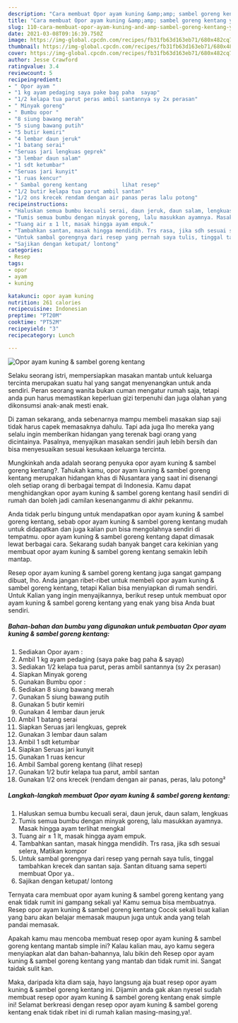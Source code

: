 ```yaml
---
description: "Cara membuat Opor ayam kuning &amp;amp; sambel goreng kentang yang lezat dan Mudah Dibuat"
title: "Cara membuat Opor ayam kuning &amp;amp; sambel goreng kentang yang lezat dan Mudah Dibuat"
slug: 110-cara-membuat-opor-ayam-kuning-and-amp-sambel-goreng-kentang-yang-lezat-dan-mudah-dibuat
date: 2021-03-08T09:16:39.750Z
image: https://img-global.cpcdn.com/recipes/fb31fb63d163eb71/680x482cq70/opor-ayam-kuning-sambel-goreng-kentang-foto-resep-utama.jpg
thumbnail: https://img-global.cpcdn.com/recipes/fb31fb63d163eb71/680x482cq70/opor-ayam-kuning-sambel-goreng-kentang-foto-resep-utama.jpg
cover: https://img-global.cpcdn.com/recipes/fb31fb63d163eb71/680x482cq70/opor-ayam-kuning-sambel-goreng-kentang-foto-resep-utama.jpg
author: Jesse Crawford
ratingvalue: 3.4
reviewcount: 5
recipeingredient:
- " Opor ayam "
- "1 kg ayam pedaging saya pake bag paha  sayap"
- "1/2 kelapa tua parut peras ambil santannya sy 2x perasan"
- " Minyak goreng"
- " Bumbu opor "
- "8 siung bawang merah"
- "5 siung bawang putih"
- "5 butir kemiri"
- "4 lembar daun jeruk"
- "1 batang serai"
- "Seruas jari lengkuas geprek"
- "3 lembar daun salam"
- "1 sdt ketumbar"
- "Seruas jari kunyit"
- "1 ruas kencur"
- " Sambal goreng kentang           lihat resep"
- "1/2 butir kelapa tua parut ambil santan"
- "1/2 ons krecek rendam dengan air panas peras lalu potong"
recipeinstructions:
- "Haluskan semua bumbu kecuali serai, daun jeruk, daun salam, lengkuas"
- "Tumis semua bumbu dengan minyak goreng, lalu masukkan ayamnya. Masak hingga ayam terlihat mengkal"
- "Tuang air ± 1 lt, masak hingga ayam empuk."
- "Tambahkan santan, masak hingga mendidih. Trs rasa, jika sdh sesuai selera, Matikan kompor"
- "Untuk sambal gorengnya dari resep yang pernah saya tulis, tinggal tambahkan krecek dan santan saja. Santan dituang sama seperti membuat Opor ya.."
- "Sajikan dengan ketupat/ lontong"
categories:
- Resep
tags:
- opor
- ayam
- kuning

katakunci: opor ayam kuning 
nutrition: 261 calories
recipecuisine: Indonesian
preptime: "PT20M"
cooktime: "PT52M"
recipeyield: "3"
recipecategory: Lunch

---
```



![Opor ayam kuning &amp; sambel goreng kentang](https://img-global.cpcdn.com/recipes/fb31fb63d163eb71/680x482cq70/opor-ayam-kuning-sambel-goreng-kentang-foto-resep-utama.jpg)

Selaku seorang istri, mempersiapkan masakan mantab untuk keluarga tercinta merupakan suatu hal yang sangat menyenangkan untuk anda sendiri. Peran seorang  wanita bukan cuman mengatur rumah saja, tetapi anda pun harus memastikan keperluan gizi terpenuhi dan juga olahan yang dikonsumsi anak-anak mesti enak.

Di zaman  sekarang, anda sebenarnya mampu membeli masakan siap saji tidak harus capek memasaknya dahulu. Tapi ada juga lho mereka yang selalu ingin memberikan hidangan yang terenak bagi orang yang dicintainya. Pasalnya, menyajikan masakan sendiri jauh lebih bersih dan bisa menyesuaikan sesuai kesukaan keluarga tercinta. 



Mungkinkah anda adalah seorang penyuka opor ayam kuning &amp; sambel goreng kentang?. Tahukah kamu, opor ayam kuning &amp; sambel goreng kentang merupakan hidangan khas di Nusantara yang saat ini disenangi oleh setiap orang di berbagai tempat di Indonesia. Kamu dapat menghidangkan opor ayam kuning &amp; sambel goreng kentang hasil sendiri di rumah dan boleh jadi camilan kesenanganmu di akhir pekanmu.

Anda tidak perlu bingung untuk mendapatkan opor ayam kuning &amp; sambel goreng kentang, sebab opor ayam kuning &amp; sambel goreng kentang mudah untuk didapatkan dan juga kalian pun bisa mengolahnya sendiri di tempatmu. opor ayam kuning &amp; sambel goreng kentang dapat dimasak lewat berbagai cara. Sekarang sudah banyak banget cara kekinian yang membuat opor ayam kuning &amp; sambel goreng kentang semakin lebih mantap.

Resep opor ayam kuning &amp; sambel goreng kentang juga sangat gampang dibuat, lho. Anda jangan ribet-ribet untuk membeli opor ayam kuning &amp; sambel goreng kentang, tetapi Kalian bisa menyiapkan di rumah sendiri. Untuk Kalian yang ingin menyajikannya, berikut resep untuk membuat opor ayam kuning &amp; sambel goreng kentang yang enak yang bisa Anda buat sendiri.

<!--inarticleads1-->

##### Bahan-bahan dan bumbu yang digunakan untuk pembuatan Opor ayam kuning &amp; sambel goreng kentang:

1. Sediakan  Opor ayam :
1. Ambil 1 kg ayam pedaging (saya pake bag paha &amp; sayap)
1. Sediakan 1/2 kelapa tua parut, peras ambil santannya (sy 2x perasan)
1. Siapkan  Minyak goreng
1. Gunakan  Bumbu opor :
1. Sediakan 8 siung bawang merah
1. Gunakan 5 siung bawang putih
1. Gunakan 5 butir kemiri
1. Gunakan 4 lembar daun jeruk
1. Ambil 1 batang serai
1. Siapkan Seruas jari lengkuas, geprek
1. Gunakan 3 lembar daun salam
1. Ambil 1 sdt ketumbar
1. Siapkan Seruas jari kunyit
1. Gunakan 1 ruas kencur
1. Ambil  Sambal goreng kentang           (lihat resep)
1. Gunakan 1/2 butir kelapa tua parut, ambil santan
1. Gunakan 1/2 ons krecek (rendam dengan air panas, peras, lalu potong²




<!--inarticleads2-->

##### Langkah-langkah membuat Opor ayam kuning &amp; sambel goreng kentang:

1. Haluskan semua bumbu kecuali serai, daun jeruk, daun salam, lengkuas
1. Tumis semua bumbu dengan minyak goreng, lalu masukkan ayamnya. Masak hingga ayam terlihat mengkal
1. Tuang air ± 1 lt, masak hingga ayam empuk.
1. Tambahkan santan, masak hingga mendidih. Trs rasa, jika sdh sesuai selera, Matikan kompor
1. Untuk sambal gorengnya dari resep yang pernah saya tulis, tinggal tambahkan krecek dan santan saja. Santan dituang sama seperti membuat Opor ya..
1. Sajikan dengan ketupat/ lontong




Ternyata cara membuat opor ayam kuning &amp; sambel goreng kentang yang enak tidak rumit ini gampang sekali ya! Kamu semua bisa membuatnya. Resep opor ayam kuning &amp; sambel goreng kentang Cocok sekali buat kalian yang baru akan belajar memasak maupun juga untuk anda yang telah pandai memasak.

Apakah kamu mau mencoba membuat resep opor ayam kuning &amp; sambel goreng kentang mantab simple ini? Kalau kalian mau, ayo kamu segera menyiapkan alat dan bahan-bahannya, lalu bikin deh Resep opor ayam kuning &amp; sambel goreng kentang yang mantab dan tidak rumit ini. Sangat taidak sulit kan. 

Maka, daripada kita diam saja, hayo langsung aja buat resep opor ayam kuning &amp; sambel goreng kentang ini. Dijamin anda gak akan nyesel sudah membuat resep opor ayam kuning &amp; sambel goreng kentang enak simple ini! Selamat berkreasi dengan resep opor ayam kuning &amp; sambel goreng kentang enak tidak ribet ini di rumah kalian masing-masing,ya!.

